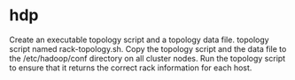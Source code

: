 # hdp
Create an executable topology script and a topology data file.
topology script named rack-topology.sh.
Copy the topology script and the data file to the /etc/hadoop/conf directory on all cluster nodes.
Run the topology script to ensure that it returns the correct rack information for each host.
